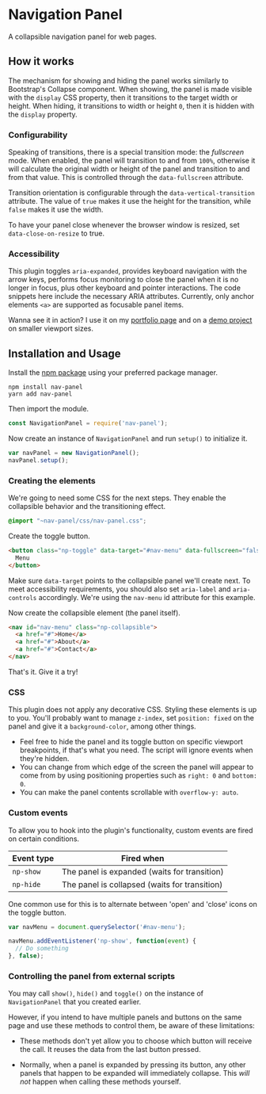 # Navigation Panel
A collapsible navigation panel for web pages.

## How it works
The mechanism for showing and hiding the panel works similarly to Bootstrap's Collapse component. When showing, the panel is made visible with the `display` CSS property, then it transitions to the target width or height. When hiding, it transitions to width or height `0`, then it is hidden with the `display` property.

### Configurability
Speaking of transitions, there is a special transition mode: the _fullscreen_ mode. When enabled, the panel will transition to and from `100%`, otherwise it will calculate the original width or height of the panel and transition to and from that value. This is controlled through the `data-fullscreen` attribute.

Transition orientation is configurable through the `data-vertical-transition` attribute. The value of `true` makes it use the height for the transition, while `false` makes it use the width.

To have your panel close whenever the browser window is resized, set `data-close-on-resize` to true.

### Accessibility
This plugin toggles `aria-expanded`, provides keyboard navigation with the arrow keys, performs focus monitoring to close the panel when it is no longer in focus, plus other keyboard and pointer interactions. The code snippets here include the necessary ARIA attributes. Currently, only anchor elements `<a>` are supported as focusable panel items.

Wanna see it in action? I use it on my [portfolio page](https://dougsilva.me/) and on a [demo project](https://kabum.dougsilva.me/) on smaller viewport sizes.

## Installation and Usage
Install the [npm package](https://www.npmjs.com/package/nav-panel) using your preferred package manager.
```
npm install nav-panel
yarn add nav-panel
```

Then import the module.
```js
const NavigationPanel = require('nav-panel');
```

Now create an instance of `NavigationPanel` and run `setup()` to initialize it.
```js
var navPanel = new NavigationPanel();
navPanel.setup();
```

### Creating the elements
We're going to need some CSS for the next steps. They enable the collapsible behavior and the transitioning effect.
```css
@import "~nav-panel/css/nav-panel.css";
```

Create the toggle button.
```html
<button class="np-toggle" data-target="#nav-menu" data-fullscreen="false" data-vertical-transition="false" data-close-on-resize="false" aria-label="" aria-expanded="false" aria-controls="nav-menu" aria-haspopup="true">
  Menu
</button>
```
Make sure `data-target` points to the collapsible panel we'll create next. To meet accessibility requirements, you should also set `aria-label` and `aria-controls` accordingly. We're using the `nav-menu` id attribute for this example.

Now create the collapsible element (the panel itself).
```html
<nav id="nav-menu" class="np-collapsible">
  <a href="#">Home</a>
  <a href="#">About</a>
  <a href="#">Contact</a>
</nav>
```

That's it. Give it a try!

### CSS
This plugin does not apply any decorative CSS. Styling these elements is up to you. You'll probably want to manage `z-index`, set `position: fixed` on the panel and give it a `background-color`, among other things.

- Feel free to hide the panel and its toggle button on specific viewport breakpoints, if that's what you need. The script will ignore events when they're hidden.
- You can change from which edge of the screen the panel will appear to come from by using positioning properties such as `right: 0` and `bottom: 0`.
- You can make the panel contents scrollable with `overflow-y: auto`.

### Custom events
To allow you to hook into the plugin's functionality, custom events are fired on certain conditions.

| Event type      | Fired when                                    |
| --------------- | --------------------------------------------- |
| `np-show`       | The panel is expanded (waits for transition)  |
| `np-hide`       | The panel is collapsed (waits for transition) |

One common use for this is to alternate between 'open' and 'close' icons on the toggle button.

```js
var navMenu = document.querySelector('#nav-menu');

navMenu.addEventListener('np-show', function(event) {
  // Do something
}, false);
```

### Controlling the panel from external scripts
You may call `show()`, `hide()` and `toggle()` on the instance of `NavigationPanel` that you created earlier.

However, if you intend to have multiple panels and buttons on the same page and use these methods to control them, be aware of these limitations:

- These methods don't yet allow you to choose which button will receive the call. It reuses the data from the last button pressed.

- Normally, when a panel is expanded by pressing its button, any other panels that happen to be expanded will immediately collapse. This _will not_ happen when calling these methods yourself.

